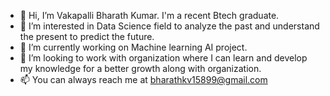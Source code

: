 - 👋 Hi, I’m Vakapalli Bharath Kumar. I'm a recent Btech graduate.
- 👀 I’m interested in Data Science field to analyze the past and understand the present to predict the future.
- 🌱 I’m currently working on Machine learning AI project.
- 💞️ I’m looking to work with organization where I can learn and develop my knowledge for a better growth along with organization.
- 📫 You can always reach me at bharathkv15899@gmail.com

<!---
BharathVpro/BharathVpro is a ✨ special ✨ repository because its `README.md` (this file) appears on your GitHub profile.
You can click the Preview link to take a look at your changes.
--->
